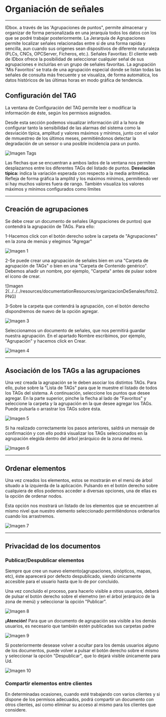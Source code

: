 # Organiación de señales
___



IDbox. a través de las 'Agrupaciones de puntos", permite almacenar y organizar de forma personalizada en una jerarquía todos los datos con los que se podré trabajar posteriormente. 
La Jerarquía de Agrupaciones permite localizar señales relacionadas entre si de una forma rapida y sencilla, aun cuando sus origenes sean dispositivos de diferente naturaleza (PLCs, CNCs, OPCServer, Ficheros, etc.). 
Señales Favoritas: El cliente web de IDbox ofrece la posibilidad de seleccionar cualquier señal de sus agrupaciones e incluirlas en un grupo de señales favoritas. 
La agrupación 'Mis Favoritos' se trata de una agrupación especial donde se listan todas las señales de consulta más frecuente y se visualiza, de forma automática, los datos históricos de las últimas horas en modo gráfica de tendencia. 

## Configuración del TAG

La ventana de Configuración del TAG permite leer o modificar la información de éste, según los permisos asignados.

Desde esta sección podemos visualizar información útil a la hora de configurar tanto la sensibilidad de las alarmas del sistema como la desviación típica, amplitud y 
valores máximos y mínimos, junto con el valor de mmuestreo de los últimos meses, permitiéndonos detectar la degradación de un sensor o una posible incidencia para un punto.

![Imagen Tags](../../../resources/documentationResources/organizacionDeSenales/foto.PNG)


Las flechas que se encuentran a ambos lados de la ventana nos permiten desplazarnos entre los diferentes TAGs del listado de puntos.
**Desviación típica:** indica la variación esperada con respecto a la media aritmética. Refleja de forma gráfica la amplitd y los máximos  mínimos, permitiendo ver si hay muchos valores fuera de rango. También visualiza los valores máximos y mínimos configurados como límites

___

## Creación de agrupaciones

Se debe crear un documento de señales (Agrupaciones de puntos) que contendrá la agrupación de TAGs. Para ello:

1-Hacemos click con el botón derecho sobre la carpeta de "Agrupaciones" en la zona de menús y elegimos "Agregar"

![Imagen 1](../../../resources/documentationResources/organizacionDeSenales/foto1.PNG)

2-Se puede crear una agrupación de señales bien en una "Carpeta de agrupación de TAGs" o bien en una "Carpeta de Contenido genérico". Debemos añadir un nombre, por ejemplo, "Carpeta" antes de pulasr sobre el icono de crear.

![Imagen 2(../../../resources/documentationResources/organizacionDeSenales/foto2.PNG)

3-Sobre la carpeta que contendrá la agrupación, con el botón derecho dispondremos de nuevo de la opción agregar.

![Imagen 3](../../../resources/documentationResources/organizacionDeSenales/foto3.PNG)

Seleccionamos un documento de señales, que nos permitirá guardar nuestra agrupación. En el apartado Nombre escribimos, por ejemplo, "Agrupación" y hacemos click en Crear.

![Imagen 4](../../../resources/documentationResources/organizacionDeSenales/foto4.PNG)

___

## Asociación de los TAGs a las agrupaciones

Una vez creada la agrupación se le deben asociar los distintos TAGs. Para ello, pulse sobre la "Lista de TAGs" para que le muestre el listado de todos los TAGs del sistema. A continuación, seleccione los puntos que desee agregar. En la parte superior, pinche la flecha al lado de "Favoritos" y seleccione la carpeta y la agrupación en la que desee agregar los TAGs. Puede pulsarla o arrastrar los TAGs sobre ésta.

![Imagen 5](../../../resources/documentationResources/organizacionDeSenales/foto5.PNG)

Si ha realizado correctamente los pasos anteriores, saldrá un mensaje de confirmación y con ello podrá visualizar los TAGs seleccionados en la agrupación elegida dentro del árbol jerárquico de la zona del menú.

![Imagen 6](../../../resources/documentationResources/organizacionDeSenales/foto6.PNG)

___

## Ordenar elementos

Una vez creados los elementos, estos se mostrarán en el menú de árbol situado a la izquierda de la aplicación. Pulsando en el botón derecho sobre cualquiera de ellos podemos acceder a diversas opciones, una de ellas es la opción de ordenar nodos.

Esta opción nos mostrará un listado de los elementos que se encuentren al mismo nivel que nuestro elemento seleccionado permitiéndonos ordenarlos cuando los arrastremos.

![Imagen 7](../../../resources/documentationResources/organizacionDeSenales/foto7.PNG)

___

## Privacidad de los documentos

### Publicar/Despublicar elementos

Siempre que cree un nuevo elemento(agrupaciones, sinópticos, mapas, etc), éste aparecerá por defecto despublicado, siendo únicamente accesible para el usuario hasta que lo de por concluido.

Una vez concluido el proceso, para hacerlo visible a otros usuarios, deberá de pulsar el botón derecho sobre el elemetno (en el árbol jerárquico de la zona de menú) y seleccionar la opción "Publicar".

![Imagen 8](../../../resources/documentationResources/organizacionDeSenales/foto8.PNG)

**¡Atención!** Para que un documento de agrupación sea visible a los demás usuarios, es necesario que también estén publicadas sus carpetas padre

![Imagen 9](../../../resources/documentationResources/organizacionDeSenales/foto9.PNG)

Si posteriormente desease volver a ocultar para los demás usuarios alguno de los documentos, puede volver a pulsar el botón derecho sobre el mismo y seleccionar la opción "Despublicar", que lo dejará visible únicamente para Ud.

![Imagen 10](../../../resources/documentationResources/organizacionDeSenales/foto10.PNG)


### Compartir elementos entre clientes

En determinadas ocasiones, cuando esté trabajando con varios clientes y si dispone de los permisos adecuados, podrá compartir un documento con otros clientes, así como eliminar su acceso al mismo para los clientes que considere.
